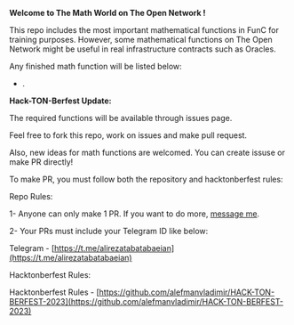 **Welcome to The Math World on The Open Network !**

This repo includes the most important mathematical functions in FunC for training purposes. However, some mathematical functions on The Open Network might be useful in real infrastructure contracts such as Oracles.

Any finished math function will be listed below:

- .

**Hack-TON-Berfest Update:**

The required functions will be available through issues page.

Feel free to fork this repo, work on issues and make pull request.

Also, new ideas for math functions are welcomed. You can create issuse or make PR directly!

To make PR, you must follow both the repository and hacktonberfest rules:

Repo Rules:

1- Anyone can only make 1 PR. If you want to do more, [message me](http://t.me/alirezatabatabaeian).

2- Your PRs must include your Telegram ID like below:

Telegram - [https://t.me/alirezatabatabaeian](https://t.me/alirezatabatabaeian)

Hacktonberfest Rules:

Hacktonberfest Rules - [https://github.com/alefmanvladimir/HACK-TON-BERFEST-2023](https://github.com/alefmanvladimir/HACK-TON-BERFEST-2023)